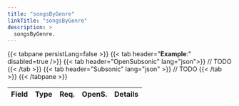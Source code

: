 ```yaml
---
title: "songsByGenre"
linkTitle: "songsByGenre"
description: >
  songsByGenre.
---
```


{{< tabpane persistLang=false >}}
{{< tab header="**Example**:" disabled=true />}}
{{< tab header="OpenSubsonic" lang="json">}}
// TODO
{{< /tab >}}
{{< tab header="Subsonic" lang="json" >}}
// TODO
{{< /tab >}}
{{< /tabpane >}}

| Field |  Type | Req. | OpenS. | Details |
| --- | --- | --- | --- | --- |
